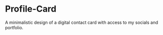 # Profile-Card
A minimalistic design of a digital contact card with access to my socials and portfolio.
